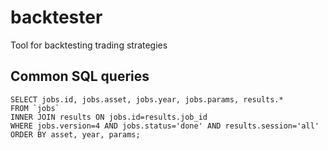 # backtester

Tool for backtesting trading strategies

## Common SQL queries

    SELECT jobs.id, jobs.asset, jobs.year, jobs.params, results.*
    FROM `jobs`
    INNER JOIN results ON jobs.id=results.job_id
    WHERE jobs.version=4 AND jobs.status='done' AND results.session='all'
    ORDER BY asset, year, params;
